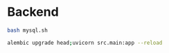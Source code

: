 # Backend

```bash
bash mysql.sh
```

```bash
alembic upgrade head;uvicorn src.main:app --reload
```
